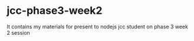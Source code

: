 # jcc-phase3-week2
It contains my materials for present to nodejs jcc student on phase 3 week 2 session
